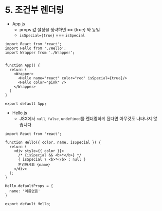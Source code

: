 # 5. 조건부 렌더링

- App.js
  - props 값 설정을 생략하면 == {true} 와 동일
  - `isSpecial={true}` === `isSpecial`

```react
import React from 'react';
import Hello from './Hello';
import Wrapper from './Wrapper';


function App() {
  return (
    <Wrapper>
      <Hello name="react" color="red" isSpecial={true}/>
      <Hello color="pink" />
    </Wrapper>
  )
}

export default App;
```



- Hello.js
  - JSX에서 `null`, `false`, `undefined`를 렌더링하게 된다면 아무것도 나타나지 않습니다.

```react
import React from 'react';

function Hello({ color, name, isSpecial }) {
  return (
    <div style={{ color }}>
      /* {isSpecial && <b>*</b>} */    
      { isSpecial ? <b>*</b> : null }
      안녕하세요 {name}
    </div>
  );
}

Hello.defaultProps = {
  name: '이름없음'
}

export default Hello;
```


